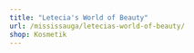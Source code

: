 ```yaml
---
title: "Letecia's World of Beauty"
url: /mississauga/letecias-world-of-beauty/
shop: Kosmetik
---
```

